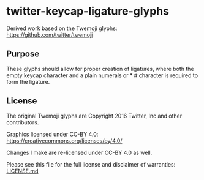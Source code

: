 # twitter-keycap-ligature-glyphs
Derived work based on the Twemoji glyphs: https://github.com/twitter/twemoji

## Purpose

These glyphs should allow for proper creation of ligatures, where both the empty keycap character and a plain numerals or * # character is required to form the ligature.

## License
The original Twemoji glyphs are Copyright 2016 Twitter, Inc and other contributors.

Graphics licensed under CC-BY 4.0: https://creativecommons.org/licenses/by/4.0/

Changes I make are re-licensed under CC-BY 4.0 as well.

Please see this file for the full license and disclaimer of warranties: [LICENSE.md](https://github.com/DeeDeeG/twitter-keycap-ligature-glyphs/blob/master/LICENSE.md)
